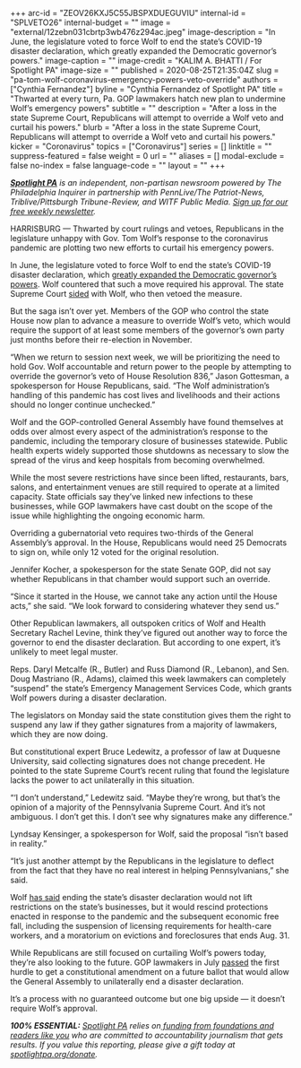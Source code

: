 +++
arc-id = "ZEOV26KXJ5C55JBSPXDUEGUVIU"
internal-id = "SPLVETO26"
internal-budget = ""
image = "external/12zebn031cbrtp3wb476z294ac.jpeg"
image-description = "In June, the legislature voted to force Wolf to end the state’s COVID-19 disaster declaration, which greatly expanded the Democratic governor’s powers."
image-caption = ""
image-credit = "KALIM A. BHATTI / For Spotlight PA"
image-size = ""
published = 2020-08-25T21:35:04Z
slug = "pa-tom-wolf-coronavirus-emergency-powers-veto-override"
authors = ["Cynthia Fernandez"]
byline = "Cynthia Fernandez of Spotlight PA"
title = "Thwarted at every turn, Pa. GOP lawmakers hatch new plan to undermine Wolf’s emergency powers"
subtitle = ""
description = "After a loss in the state Supreme Court, Republicans will attempt to override a Wolf veto and curtail his powers."
blurb = "After a loss in the state Supreme Court, Republicans will attempt to override a Wolf veto and curtail his powers."
kicker = "Coronavirus"
topics = ["Coronavirus"]
series = []
linktitle = ""
suppress-featured = false
weight = 0
url = ""
aliases = []
modal-exclude = false
no-index = false
language-code = ""
layout = ""
+++

<a href="https://www.spotlightpa.org/"><i><b>Spotlight PA</b></i></a><i> is an independent, non-partisan newsroom powered by The Philadelphia Inquirer in partnership with PennLive/The Patriot-News, Triblive/Pittsburgh Tribune-Review, and WITF Public Media. </i><a href="https://www.spotlightpa.org/newsletters"><i>Sign up for our free weekly newsletter</i></a><i>.</i>

HARRISBURG — Thwarted by court rulings and vetoes, Republicans in the legislature unhappy with Gov. Tom Wolf’s response to the coronavirus pandemic are plotting two new efforts to curtail his emergency powers.

In June, the legislature voted to force Wolf to end the state’s COVID-19 disaster declaration, which <a href="https://www.spotlightpa.org/news/2020/03/coronavirus-tom-wolf-emergency-powers-pennsylvania/">greatly expanded the Democratic governor’s powers</a>. Wolf countered that such a move required his approval. The state Supreme Court <a href="https://www.spotlightpa.org/news/2020/07/pennsylvania-coronavirus-disaster-declaration-supreme-court-ruling/">sided</a> with Wolf, who then vetoed the measure.

But the saga isn’t over yet. Members of the GOP who control the state House now plan to advance a measure to override Wolf’s veto, which would require the support of at least some members of the governor’s own party just months before their re-election in November.

“When we return to session next week, we will be prioritizing the need to hold Gov. Wolf accountable and return power to the people by attempting to override the governor’s veto of House Resolution 836,” Jason Gottesman, a spokesperson for House Republicans, said. “The Wolf administration’s handling of this pandemic has cost lives and livelihoods and their actions should no longer continue unchecked.”

Wolf and the GOP-controlled General Assembly have found themselves at odds over almost every aspect of the administration’s response to the pandemic, including the temporary closure of businesses statewide. Public health experts widely supported those shutdowns as necessary to slow the spread of the virus and keep hospitals from becoming overwhelmed.

<script src="https://www.spotlightpa.org/embed.js" async></script><div data-spl-embed-version="1" data-spl-src="https://www.spotlightpa.org/embeds/newsletter-covid/"></div>

While the most severe restrictions have since been lifted, restaurants, bars, salons, and entertainment venues are still required to operate at a limited capacity. State officials say they’ve linked new infections to these businesses, while GOP lawmakers have cast doubt on the scope of the issue while highlighting the ongoing economic harm.

Overriding a gubernatorial veto requires two-thirds of the General Assembly’s approval. In the House, Republicans would need 25 Democrats to sign on, while only 12 voted for the original resolution.

Jennifer Kocher, a spokesperson for the state Senate GOP, did not say whether Republicans in that chamber would support such an override.

“Since it started in the House, we cannot take any action until the House acts,” she said. “We look forward to considering whatever they send us.”

Other Republican lawmakers, all outspoken critics of Wolf and Health Secretary Rachel Levine, think they’ve figured out another way to force the governor to end the disaster declaration. But according to one expert, it’s unlikely to meet legal muster.

Reps. Daryl Metcalfe (R., Butler) and Russ Diamond (R., Lebanon), and Sen. Doug Mastriano (R., Adams), claimed this week lawmakers can completely “suspend” the state’s Emergency Management Services Code, which grants Wolf powers during a disaster declaration.

The legislators on Monday said the state constitution gives them the right to suspend any law if they gather signatures from a majority of lawmakers, which they are now doing.

But constitutional expert Bruce Ledewitz, a professor of law at Duquesne University, said collecting signatures does not change precedent. He pointed to the state Supreme Court’s recent ruling that found the legislature lacks the power to act unilaterally in this situation.

“‘I don’t understand,” Ledewitz said. “Maybe they’re wrong, but that’s the opinion of a majority of the Pennsylvania Supreme Court. And it’s not ambiguous. I don’t get this. I don’t see why signatures make any difference.”

<script src="https://www.spotlightpa.org/embed.js" async></script><div data-spl-embed-version="1" data-spl-src="https://www.spotlightpa.org/embeds/donate/"></div>

Lyndsay Kensinger, a spokesperson for Wolf, said the proposal “isn’t based in reality.”

“It’s just another attempt by the Republicans in the legislature to deflect from the fact that they have no real interest in helping Pennsylvanians,” she said.

Wolf <a href="https://www.spotlightpa.org/news/2020/06/pennsylvania-coronavirus-emergency-resolution-court-battle/">has said</a> ending the state’s disaster declaration would not lift restrictions on the state’s businesses, but it would rescind protections enacted in response to the pandemic and the subsequent economic free fall, including the suspension of licensing requirements for health-care workers, and a moratorium on evictions and foreclosures that ends Aug. 31.

While Republicans are still focused on curtailing Wolf’s powers today, they’re also looking to the future. GOP lawmakers in July <a href="https://www.spotlightpa.org/news/2020/07/coronavirus-disaster-declaration-pennsylvania-legislature-powers/">passed</a> the first hurdle to get a constitutional amendment on a future ballot that would allow the General Assembly to unilaterally end a disaster declaration.

It’s a process with no guaranteed outcome but one big upside — it doesn’t require Wolf’s approval.

<i><b>100% ESSENTIAL:</b></i> <a href="https://www.spotlightpa.org/"><i>Spotlight PA</i></a><i> relies on</i><a href="https://www.spotlightpa.org/support"><i> funding from foundations and readers like you</i></a><i> who are committed to accountability journalism that gets results. If you value this reporting, please give a gift today at </i><a href="http://spotlightpa.org/donate"><i>spotlightpa.org/donate</i></a><i>.</i>
